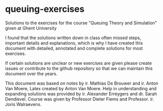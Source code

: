# queuing-exercises

Solutions to the exercises for the course "Queuing Theory and Simulation" given at Ghent University

I found that the solutions written down in class often missed steps, important details and
explanations, which is why I have created this document with detailed, annotated and complete
solutions for most exercises.

If certain solutions are unclear or new exercises are given please create issues or contribute to
the github repository so that we can maintain this document over the years.

This document was based on notes by ir. Mathias De Brouwer and ir. Anton Van Moere,
Latex created by Anton Van Moere. Help in understanding and expanding solutions was provided
by ir. Alexander Erreygers and dr. Sarah Dendievel. Course was given by Professor
Dieter Fiems and Professor. ir. Joris Walraevens.

